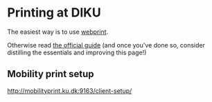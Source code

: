 # Printing at DIKU

The easiest way is to use [webprint](https://webprint.science.ku.dk/).

Otherwise read [the official
guide](https://kunet.ku.dk/medarbejderguide/lokalinfo/undersider/Sider/SCIENCE/IT/Staff-print-p%C3%A5-SCIENCE.aspx)
(and once you've done so, consider distilling the essentials and
improving this page!)

## Mobility print setup
http://mobilityprint.ku.dk:9163/client-setup/
